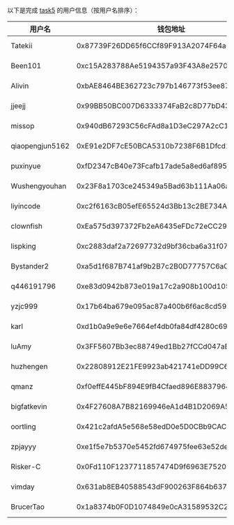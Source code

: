 以下是完成 [task5](../task/task5.md) 的用户信息（按用户名排序）：

| 用户名  | 钱包地址                                   | tx                                                                                                               |
| ------- | ------------------------------------------ | ---------------------------------------------------------------------------------------------------------------- |
| Tatekii         | 0x87739F26DD65f6CCf89F913A2074F64a6aC710E3 | [1 MON](https://testnet.monadexplorer.com/tx/0x52b44bea152f6ec317301d7201986ac73077fe9db490a935b2c1507ad1cffa90) |
| Been101         | 0xc15A283788Ae5194357a93F43A8e257046235cfd | [1 MON](https://testnet.monadexplorer.com/tx/0xbbf5536b2800e6def86178f99c9b94eb5af6f5fdbaf94ec8f9d5bcbe495022e0) |
| Alivin          | 0xbAE8464BE362723c797b146773f53ee879794623 | [1 MON]()  |
| jjeejj          | 0x99BB50BC007D6333374FaB2c8D77bD43Fe9Ce2F9 | [1 MON](https://testnet.monadexplorer.com/tx/0xed033af2030d5c58211a2ec51389acf55a6236dac2b1f8d98364fa9a3fc95b33) |
| missop          | 0x940dB67293C56cFAd8a1D3eC297A2cC1A4b10e4B | [1 MON](https://testnet.monadexplorer.com/tx/0x4404b86352e6522ca8db7e9950c6b75b2a59c933ea21ecefc0932942c3313af1) |
| qiaopengjun5162 | 0xE91e2DF7cE50BCA5310b7238F6B1Dfcd15566bE5 | [1 MON](https://testnet.monadexplorer.com/tx/0xe187c89c584f3688c99e3faf2b69ade3770895e3cf1303a39d87018e6b23df83) |
| puxinyue        | 0xfD2347cB40e73Fcafb17ade5a8ed6af895eD1c5c | [1 MON](https://testnet.monadexplorer.com/tx/0x950ca3e5714e98181be5fa97a9b0503903f1c9bdee53fcf36bdf7a57ad6a667e) |
| Wushengyouhan   | 0x23F8a1703ce245349a5Bad63b111Aa06ada7bB30 | [1 MON](https://testnet.monadexplorer.com/tx/0xa022a559be15a29ed76ebc328a15f0e0b1882f726e686ece99dc6bf8806d6c7f) |
| liyincode       | 0xc2f6163cB05efE65524d3Bb13c2BE734A6916385 | [1 MON](https://testnet.monadexplorer.com/tx/0x5f251abc9b96c6c934660d8300bd84a546686ca605c71c21ac4bbae7d6e6f4bd) |
| clownfish       | 0xEa575d397372Fb2eA6435eFDc72eCC29BecfC396 | [1 MON](https://testnet.monadexplorer.com/tx/0x7991db98019f9e0208273edae1b3bdc12e3558ad8c2e5bd2862e33508a1fc35c) |
| lispking        | 0xc2883daf2a72697732d9bf36cba6a31f07c4d472 | [1 MON](https://testnet.monadexplorer.com/tx/0x8a1643ed81c5d80d8ecc58939368f7c7c1096e683344a27801f5251bed6c817e) |
| Bystander2      | 0xa5d1f687B741af9b2B7c2B0D77757C6a0De69055 | [1 MON](https://testnet.monadexplorer.com/tx/0xe2e7c24b174b6fc0a2d3f6cdba01106e4947f18c7a4470216e711dd1eb63e437) |
| q446191796      | 0xe83d0942b873e019a17c2a908b100d1051387ca3 | [1 MON](https://testnet.monadexplorer.com/tx/0x73dadf69e484ca96180a3e49f27634df0b2311702109a43e67be91d48164a4e4) |
| yzjc999         | 0x17b64ba679e095ac87a400b6f6ac8cd591b517f9 | [1 MON](https://testnet.monadexplorer.com/tx/0xad98aff3a58565e61f4543bed2adbdaf24ace7ac063dbc3f4d4c7031136b679c) |
| karl            | 0xd1b0a9e9e6e7664ef4db0fa84df4280c69333333 | [1 MON](https://testnet.monadexplorer.com/tx/0x5d68b5af1bca7ff9a85fce0fca47a79260e20627637e6ccb2255aef74c1250a8) |
| luAmy           | 0x3FF5607Bb3ec88749ed1Bb27fCCd047aBf60619e | [1 MON](https://testnet.monadexplorer.com/tx/0x0feaf2a945bf559508a14720c3f67aeb6554e56ca4854578c8237d6ef7acca4b) |
| huzhengen       | 0x22808912E21FE9923ab421741eDD99C611A2661C | [1 MON](https://testnet.monadexplorer.com/tx/0x913da5aa9250b483aabfaf17a58eb125ec7f85e4410f576d800dc05091bf4808) |
| qmanz           | 0xf0effE445bF894E9fB4Cfaed896E8837964Ba223 | [1 MON](https://testnet.monadexplorer.com/tx/0x40a4c3706857f5c658605bf7920ad225566792420d9921bf7db4a95cc946038c) |
| bigfatkevin     | 0x4F27608A7B82169946eA1d4B1D2069A52BA446aC | [1 MON](https://testnet.monadexplorer.com/tx/0xed5a0fcb18374330510fa48bdcde9a28ac536c6a03a1741ddbfdf5a09e19f7b3) |
| oortling        | 0x421c2afdA5e568e58edD0e5D0CBb9CAC8Ef0e6a9 | [1 MON](https://testnet.monadexplorer.com/tx/0x3d462a442e6707e7e58656afcdbbac939221d2ec81953688a275f8598bcd4713) |
| zpjayyy         | 0xe1f5e7b5370e5452fd674975fee63e52de283545 | [1 MON](https://testnet.monadexplorer.com/tx/0x5fe796eadba01549c19ad02e3e7e5d7833ea56893d8266a90d2bf70374c2adfa) |
| Risker-C        | 0x0Fd110F1237711857474D9f6963E75206798fB91 | [1 MON](https://testnet.monadexplorer.com/tx/0x4d32117a1741667b8392fd2b9d0b4eccee28caf39bfb402735c9e4663091948a) |
| vimday          | 0x631ab8EB40588543dF900263F864b6376d56A587 | [1 MON](https://testnet.monadexplorer.com/tx/0xee8936547322585ca9a9e52cf41085379b6705286a72b6e0329a59dd590ea263) |
| BrucerTao       | 0x1a8374b0F0D1074849e0cA31589532C2ad2806d8 | [1 MON](https://testnet.monadexplorer.com/tx/0x0fdc098b84c1d29fef3b8181d2b09e9637d379c3540346eba492ce0721a91933) |